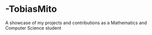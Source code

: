 # -TobiasMito
 A showcase of my projects and contributions as a Mathematics and Computer Science student 
